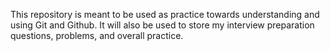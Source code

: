 This repository is meant to be used as practice towards understanding and using Git and Github. It will also be used to store my interview preparation questions, problems, and overall practice.
